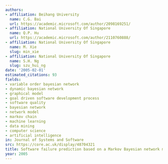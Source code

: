 ```yaml
---
authors:
- affiliation: Beihang University
  name: C.G. Bai
  url: https://academic.microsoft.com/author/2098169251/
- affiliation: National University Of Singapore
  name: Q.P. Hu
  url: https://academic.microsoft.com/author/2110760888/
- affiliation: National University Of Singapore
  name: M. Xie
  slug: min_xie
- affiliation: National University Of Singapore
  name: S.H. Ng
  slug: szu_hui_ng
date: '2005-02-01'
estimated_citations: 93
fields:
- variable order bayesian network
- dynamic bayesian network
- graphical model
- goal driven software development process
- software quality
- bayesian network
- network model
- markov chain
- machine learning
- data mining
- computer science
- artificial intelligence
in: Journal of Systems and Software
src: https://core.ac.uk/display/48704321
title: Software failure prediction based on a Markov Bayesian network model
year: 2005
---
```

